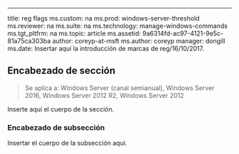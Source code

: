 ---
title: reg flags ms.custom: na ms.prod: windows-server-threshold ms.reviewer: na ms.suite: na ms.technology: manage-windows-commands ms.tgt_pltfrm: na ms.topic: article ms.assetid: 9a6314fd-ac97-4121-9e5c-81a75ca303ba author: coreyp-at-msft ms.author: coreyp manager: dongill ms.date: Insertar aquí la introducción de marcas de reg/16/10/2017.

## <a name="section-heading"></a>Encabezado de sección

>Se aplica a: Windows Server (canal semianual), Windows Server 2016, Windows Server 2012 R2, Windows Server 2012

Inserte aquí el cuerpo de la sección.

### <a name="subsection-heading"></a>Encabezado de subsección
Insertar el cuerpo de la subsección aquí.


